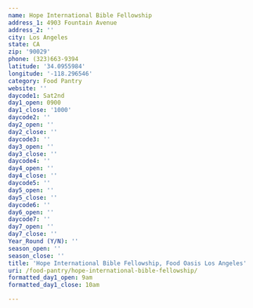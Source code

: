 ```yaml
---
name: Hope International Bible Fellowship
address_1: 4903 Fountain Avenue
address_2: ''
city: Los Angeles
state: CA
zip: '90029'
phone: (323)663-9394
latitude: '34.0955984'
longitude: '-118.296546'
category: Food Pantry
website: ''
daycode1: Sat2nd
day1_open: 0900
day1_close: '1000'
daycode2: ''
day2_open: ''
day2_close: ''
daycode3: ''
day3_open: ''
day3_close: ''
daycode4: ''
day4_open: ''
day4_close: ''
daycode5: ''
day5_open: ''
day5_close: ''
daycode6: ''
day6_open: ''
daycode7: ''
day7_open: ''
day7_close: ''
Year_Round (Y/N): ''
season_open: ''
season_close: ''
title: 'Hope International Bible Fellowship, Food Oasis Los Angeles'
uri: /food-pantry/hope-international-bible-fellowship/
formatted_day1_open: 9am
formatted_day1_close: 10am

---
```

